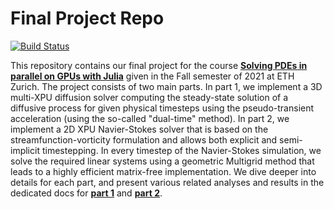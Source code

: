 # Final Project Repo

[![Build Status](https://github.com/eth-vaw-glaciology/FinalProjectRepo.jl/actions/workflows/CI.yml/badge.svg?branch=main)](https://github.com/eth-vaw-glaciology/FinalProjectRepo.jl/actions/workflows/CI.yml?query=branch%3Amain)

This repository contains our final project for the course [**Solving PDEs in parallel on GPUs with Julia**](https://eth-vaw-glaciology.github.io/course-101-0250-00/) given in the Fall semester of 2021 at ETH Zurich.
The project consists of two main parts.
In part 1, we implement a 3D multi-XPU diffusion solver computing the steady-state solution of a diffusive process for given physical timesteps using the pseudo-transient acceleration (using the so-called "dual-time" method).
In part 2, we implement a 2D XPU Navier-Stokes solver that is based on the streamfunction-vorticity formulation and allows both explicit and semi-implicit timestepping.
In every timestep of the Navier-Stokes simulation, we solve the required linear systems using a geometric Multigrid method that leads to a highly efficient matrix-free implementation.
We dive deeper into details for each part, and present various related analyses and results in the dedicated docs for [**part 1**](/docs/part1.md) and [**part 2**](/docs/part2.md).
